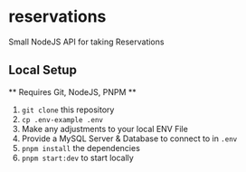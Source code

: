 # reservations

Small NodeJS API for taking Reservations

## Local Setup

** Requires Git, NodeJS, PNPM **

1. `git clone` this repository
2. `cp .env-example .env`
3. Make any adjustments to your local ENV File
4. Provide a MySQL Server & Database to connect to in `.env`
5. `pnpm install` the dependencies
6. `pnpm start:dev` to start locally
